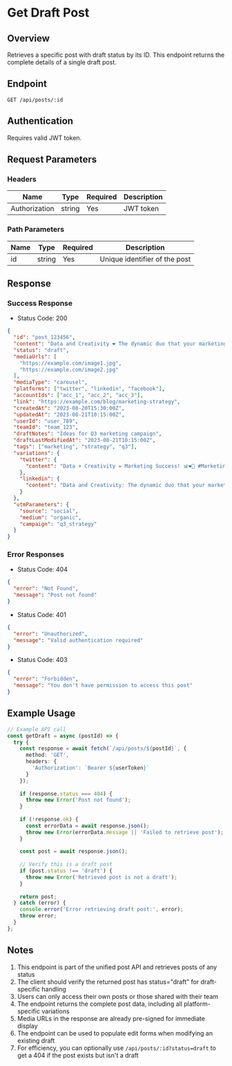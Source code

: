 # Get Draft Post

## Overview
Retrieves a specific post with draft status by its ID. This endpoint returns the complete details of a single draft post.

## Endpoint
`GET /api/posts/:id`

## Authentication
Requires valid JWT token.

## Request Parameters
### Headers
| Name | Type | Required | Description |
|---|---|----|----|
| Authorization | string | Yes | JWT token |

### Path Parameters
| Name | Type | Required | Description |
|---|---|----|----|
| id | string | Yes | Unique identifier of the post |

## Response
### Success Response
- Status Code: 200
```json
{
  "id": "post_123456",
  "content": "Data and Creativity ❤️ The dynamic duo that your marketing strategy needs.",
  "status": "draft",
  "mediaUrls": [
    "https://example.com/image1.jpg",
    "https://example.com/image2.jpg"
  ],
  "mediaType": "carousel",
  "platforms": ["twitter", "linkedin", "facebook"],
  "accountIds": ["acc_1", "acc_2", "acc_3"],
  "link": "https://example.com/blog/marketing-strategy",
  "createdAt": "2023-08-20T15:30:00Z",
  "updatedAt": "2023-08-21T10:15:00Z",
  "userId": "user_789",
  "teamId": "team_123",
  "draftNotes": "Ideas for Q3 marketing campaign",
  "draftLastModifiedAt": "2023-08-21T10:15:00Z",
  "tags": ["marketing", "strategy", "q3"],
  "variations": {
    "twitter": {
      "content": "Data + Creativity = Marketing Success! 📊❤️🎨 #MarketingStrategy"
    },
    "linkedin": {
      "content": "Data and Creativity: The dynamic duo that your marketing strategy needs. Discover how they go hand-in-hand when it comes to campaign success."
    }
  },
  "utmParameters": {
    "source": "social",
    "medium": "organic",
    "campaign": "q3_strategy"
  }
}
```

### Error Responses
- Status Code: 404
```json
{
  "error": "Not Found",
  "message": "Post not found"
}
```

- Status Code: 401
```json
{
  "error": "Unauthorized",
  "message": "Valid authentication required"
}
```

- Status Code: 403
```json
{
  "error": "Forbidden",
  "message": "You don't have permission to access this post"
}
```

## Example Usage
```typescript
// Example API call
const getDraft = async (postId) => {
  try {
    const response = await fetch(`/api/posts/${postId}`, {
      method: 'GET',
      headers: {
        'Authorization': `Bearer ${userToken}`
      }
    });
    
    if (response.status === 404) {
      throw new Error('Post not found');
    }
    
    if (!response.ok) {
      const errorData = await response.json();
      throw new Error(errorData.message || 'Failed to retrieve post');
    }
    
    const post = await response.json();
    
    // Verify this is a draft post
    if (post.status !== 'draft') {
      throw new Error('Retrieved post is not a draft');
    }
    
    return post;
  } catch (error) {
    console.error('Error retrieving draft post:', error);
    throw error;
  }
};
```

## Notes
1. This endpoint is part of the unified post API and retrieves posts of any status
2. The client should verify the returned post has status="draft" for draft-specific handling
3. Users can only access their own posts or those shared with their team
4. The endpoint returns the complete post data, including all platform-specific variations
5. Media URLs in the response are already pre-signed for immediate display
6. The endpoint can be used to populate edit forms when modifying an existing draft
7. For efficiency, you can optionally use `/api/posts/:id?status=draft` to get a 404 if the post exists but isn't a draft 